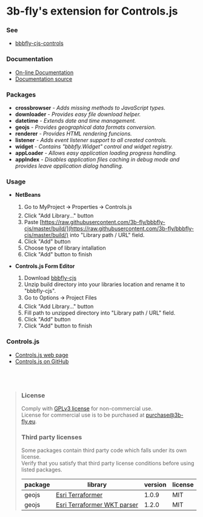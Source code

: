 3b-fly's extension for Controls.js
===========

### See

- [bbbfly-cjs-controls](https://github.com/3b-fly/bbbfly-cjs-controls)

### Documentation

- [On-line Documentation](https://3b-fly.github.io/bbbfly-cjs/)
- [Documentation source](https://github.com/3b-fly/bbbfly-cjs/tree/master/docs/)

### Packages

- **crossbrowser** - _Adds missing methods to JavaScript types._
- **downloader** - _Provides easy file download helper._
- **datetime** - _Extends date and time management._
- **geojs** - _Provides geographical data formats conversion._
- **renderer** - _Provides HTML rendering funcions._
- **listener** - _Adds event listener support to all created controls._
- **widget** - _Contains "bbbfly.Widget" control and widget registry._
- **appLoader** - _Allows easy application loading progress handling._
- **appIndex** - _Disables application files caching in debug mode and provides leave application dialog handling._

### Usage

- **NetBeans**

  1. Go to MyProject 🡪 Properties 🡪 Controls.js
  2. Click "Add Library..." button
  3. Paste [https://raw.githubusercontent.com/3b-fly/bbbfly-cjs/master/build/](https://raw.githubusercontent.com/3b-fly/bbbfly-cjs/master/build/) into "Library path / URL" field.
  4. Click "Add" button
  5. Choose type of library intallation
  6. Click "Add" button to finish

- **Controls.js Form Editor**

  1. Download [bbbfly-cjs](https://github.com//3b-fly/bbbfly-cjs/archive/master.zip)
  2. Unzip build directory into your libraries location and rename it to "bbbfly-cjs".
  3. Go to Options 🡪 Project Files
  4. Click "Add Library..." button
  5. Fill path to unzipped directory into "Library path / URL" field.
  6. Click "Add" button
  7. Click "Add" button to finish

### Controls.js

- [Controls.js web page](http://controlsjs.com/)
- [Controls.js on GitHub](https://github.com/controlsjs/controls.js)

<br/>
<br/>

> ### License
> Comply with [GPLv3 license](http://www.gnu.org/licenses/gpl-3.0.html) for non-commercial use.<br/>
> License for commercial use is to be purchased at [purchase@3b-fly.eu](mailto:purchase@3b-fly.eu).
>
> ### Third party licenses
> Some packages contain third party code which falls under its own license.<br/>
> Verify that you satisfy that third party license conditions before using listed packages.<br/>
>
>| package | library                                                                       | version | license |
>| ------- | ----------------------------------------------------------------------------- | ------- | ------- |
>| geojs   | [Esri Terraformer](https://github.com/Esri/terraformer)                       | 1.0.9   | MIT     |
>| geojs   | [Esri Terraformer WKT parser](https://github.com/Esri/terraformer-wkt-parser) | 1.2.0   | MIT     |
